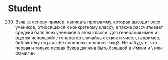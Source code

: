 # Student

100. Взяв за основу пример, написать программу, которая выводит всех учеников, относящихся к
конкретному классу, а также рассчитывает средний балл всех учеников в этом классе. Для
генерации имен и оценок используйте генератор случайных строк и чисел, например, библиотеку
org.apache.commons.commons-lang3. Не забудьте, что первая и только первая буква должна быть
большой в Имени и \ или Фамилии
